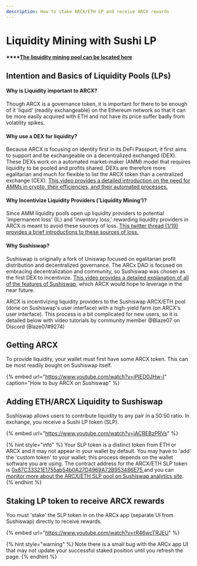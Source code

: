 ```yaml
---
description: How to stake ARCX/ETH LP and receive ARCX rewards
---
```


# Liquidity Mining with Sushi LP

#### \*\*\*\*[**The liquidity mining pool can be located here**](https://app.arcx.money/farms/Pool-9)

## Intention and Basics of Liquidity Pools \(LPs\)

#### Why is Liquidity important to ARCX?

Though ARCX is a governance token, it is important for there to be enough of it 'liquid' \(readily exchangeable\) on the Ethereum network so that it can be more easily acquired with ETH and not have its price suffer badly from volatility spikes.

#### Why use a DEX for liquidity?

Because ARCX is focusing on identity first in its DeFi Passport, it first aims to support and be exchangeable on a decentralized exchanged \(DEX\). These DEXs work on a automated market-maker \(AMM\) model that requires liquidity to be pooled and profits shared. DEXs are therefore more egalitarian and much for flexible to list the ARCX token than a centralized exchange \(CEX\). [This video provides a detailed introduction on the need for AMMs in crypto, their efficiencies, and their automated processes.](https://www.youtube.com/watch?v=Ui1TBPdnEJU)

#### Why Incentivize Liquidity Providers \('Liquidity Mining'\)?

Since AMM liquidity pools open up liquidity providers to potential 'impermanent loss' \(IL\) and 'inventory loss,' rewarding liquidity providers in ARCX is meant to avoid these sources of loss. [This twitter thread \(1/19\) provides a brief introductions to these sources of loss.](https://twitter.com/haydenzadams/status/1374795486398459908)

#### Why Sushiswap?

Sushiswap is originally a fork of Uniswap focused on egalitarian profit distribution and decentralized governance. The ARCx DAO is focused on embracing decentralization and community, so Sushiswap was chosen as the first DEX to incentivize. [This video provides a detailed explanation of all of the features of Sushiswap](https://www.youtube.com/watch?v=Cbtvc8Eso_g), which ARCX would hope to leverage in the near future.

ARCX is incentivizing liquidity providers to the Sushiswap ARCX/ETH pool \(done on Sushiswap's user interface\) with a high-yield farm \(on ARCX's user interface\). This process is a bit complicated for new users, so it is detailed below with video tutorials by community member @Blaze07 on Discord \(Blaze07\#9274\)

## Getting ARCX

To provide liquidity, your wallet must first have some ARCX token. This can be most readily bought on Sushiswap itself.

{% embed url="https://www.youtube.com/watch?v=iPIED0JHw-I" caption="How to buy ARCX on Sushiswap" %}

## Adding ETH/ARCX Liquidity to Sushiswap

Sushiswap allows users to contribute liquidity to any pair in a 50:50 ratio. In exchange, you receive a Sushi LP token \(SLP\).

{% embed url="https://www.youtube.com/watch?v=jACREBzPRVs" %}

{% hint style="info" %}
Your SLP token is a distinct token from ETH or ARCX and it may not appear in your wallet by default. You may have to 'add' the 'custom token' to your wallet; this process depends on the wallet software you are using. The contract address for the ARCX/ETH SLP token is [0x87C33321E1755ab54b0A27D4969A72B953486E75 ](https://etherscan.io/address/0x87c33321e1755ab54b0a27d4969a72b953486e75)and  you can [monitor more about the ARCX/ETH SLP pool on Sushiswap analytics site](https://analytics.sushi.com/pairs/0x87c33321e1755ab54b0a27d4969a72b953486e75).
{% endhint %}

## Staking LP token to receive ARCX rewards

 You must 'stake' the SLP token in on the ARCx app \(separate UI from Sushiswap\) directly to receive rewards.

{% embed url="https://www.youtube.com/watch?v=rR46wcTRJEU" %}

{% hint style="warning" %}
Note there is a small bug with the ARCx app UI that may not update your successful staked position until you refresh the page.
{% endhint %}

